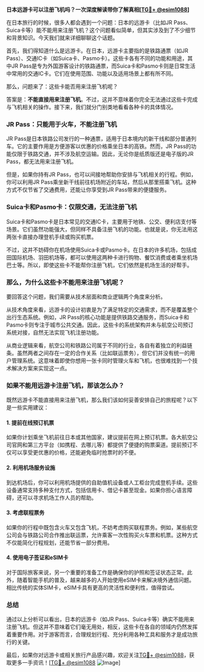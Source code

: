 **日本远游卡可以注册飞机吗？一次深度解读带你了解真相[[TG💪+ @esim1088](https://t.me/s/esim1088)]**

在日本旅行的时候，很多人都会遇到一个问题：日本的远游卡（比如JR Pass、Suica卡等）能不能用来注册飞机？这个问题看似简单，但其实涉及到了不少细节和背景知识。今天我们就来详细聊聊这个话题。

首先，我们得知道什么是远游卡。在日本，远游卡主要指的是铁路通票（如JR Pass）、交通IC卡（如Suica卡、Pasmo卡）。这些卡各有不同的功能和用途，其中JR Pass是专为外国游客设计的铁路通票，而Suica卡和Pasmo卡则是日常生活中常用的交通IC卡。它们在使用范围、功能以及适用场景上都有所不同。

那么，问题来了：这些卡能否用来注册飞机呢？

答案是：**不能直接用来注册飞机**。不过，这并不意味着你完全无法通过这些卡完成与飞机相关的操作。接下来，我们就分门别类地看看各种卡的具体情况。

### JR Pass：只能用于火车，不能注册飞机

JR Pass是日本铁路公司发行的一种通票，适用于日本境内的新干线和部分普通列车。它的主要作用是方便游客以优惠的价格乘坐日本的高铁。然而，JR Pass的功能仅限于铁路交通，并不涉及航空运输。因此，无论你是纸质版还是电子版的JR Pass，都无法用来注册飞机。

但是，如果你持有JR Pass，也可以间接地帮助你安排与飞机相关的行程。例如，你可以利用JR Pass乘坐新干线前往机场附近的车站，然后从那里搭乘飞机。这种方式不仅节省了交通费用，还能让你享受到JR Pass带来的便捷服务。

### Suica卡和Pasmo卡：仅限交通，无法注册飞机

Suica卡和Pasmo卡是日本常见的交通IC卡，主要用于地铁、公交、便利店支付等场景。它们虽然功能强大，但同样不具备注册飞机的功能。也就是说，你无法用这两张卡直接办理登机手续或购买机票。

不过，这并不妨碍你在机场使用Suica卡或Pasmo卡。在日本的许多机场，包括成田国际机场、羽田机场等，都可以使用这两种卡进行购物、餐饮消费或者乘坐机场巴士等。所以，即使这些卡不能帮你注册飞机，它们依然是机场生活的好帮手。

### 那么，为什么这些卡不能用来注册飞机呢？

要回答这个问题，我们需要从技术层面和商业逻辑两个角度来分析。

从技术角度来看，远游卡的设计初衷是为了满足特定的交通需求，而不是覆盖整个出行生态系统。例如，JR Pass的核心功能是提供铁路交通服务，而Suica卡和Pasmo卡则专注于城市公共交通。因此，这些卡的系统架构并未与航空公司预订系统对接，自然无法实现飞机注册功能。

从商业逻辑来看，航空公司和铁路公司属于不同的行业，各自有着独立的利益链条。虽然两者之间存在一定的合作关系（比如联运票务），但它们并没有统一的用户管理系统。这意味着即使你想用一张卡同时管理火车和飞机，也很难找到一个技术解决方案来实现这一点。

### 如果不能用远游卡注册飞机，那该怎么办？

既然远游卡不能直接用来注册飞机，那么我们该如何妥善安排自己的旅程呢？以下是一些实用建议：

#### 1. 提前在线预订机票
如果你计划乘坐飞机前往日本或其他国家，建议提前在网上预订机票。各大航空公司官网和第三方平台（如携程、去哪儿等）都提供了便捷的购票渠道。提前预订不仅可以享受更优惠的价格，还能避免临时抢票时的不便。

#### 2. 利用机场服务设施
到达机场后，你可以利用机场提供的自助值机设备或人工柜台完成登机手续。这些设备通常支持多种支付方式，包括信用卡、借记卡甚至现金。如果你担心语言障碍，还可以寻求机场工作人员的帮助。

#### 3. 考虑联程票务
如果你的行程中既包含火车又包含飞机，不妨考虑购买联程票务。例如，某些航空公司会与铁路公司合作推出联运票，允许乘客一次性购买火车票和机票。这种方式不仅能简化行程规划，还能节省一部分费用。

#### 4. 使用电子签证和eSIM卡
对于国际旅客来说，另一个重要的准备工作是确保你的护照和签证状态正常。此外，随着智能手机的普及，越来越多的人开始使用eSIM卡来解决境外通信问题。相比传统的实体SIM卡，eSIM卡具有更高的灵活性和便利性，值得尝试。

### 总结

通过以上分析可以看出，日本的远游卡（如JR Pass、Suica卡等）确实不能用来注册飞机。但这并不意味着它们毫无用处，相反，这些卡在各自的领域内仍然发挥着重要作用。对于游客而言，合理规划行程、充分利用各种工具和服务才是成功旅行的关键。

最后，如果你对远游卡或相关旅行产品感兴趣，欢迎关注[TG💪+ @esim1088](https://t.me/s/esim1088)，获取更多一手资讯！[[TG💪+ @esim1088](https://t.me/s/esim1088) ![Image](https://i.postimg.cc/4NQfJmqS/Snipaste-2025-05-13-00-14-12.png)]